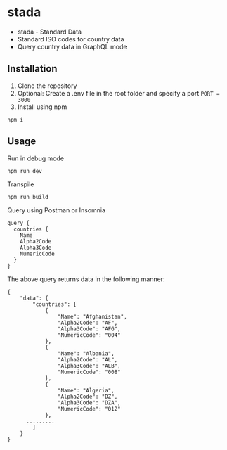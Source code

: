 # stada
* stada - Standard Data
* Standard ISO codes for country data
* Query country data in GraphQL mode


## Installation
1. Clone the repository
2. Optional: Create a .env file in the root folder and specify a port ```PORT = 3000```
3. Install using npm 
```
npm i
```

## Usage
Run in debug mode 
```
npm run dev
```

Transpile
```
npm run build
```

Query using Postman or Insomnia
```
query {
  countries {
    Name
    Alpha2Code
    Alpha3Code
    NumericCode
  }
}
```

The above query returns data in the following manner: 
```
{
	"data": {
		"countries": [
			{
				"Name": "Afghanistan",
				"Alpha2Code": "AF",
				"Alpha3Code": "AFG",
				"NumericCode": "004"
			},
			{
				"Name": "Albania",
				"Alpha2Code": "AL",
				"Alpha3Code": "ALB",
				"NumericCode": "008"
			},
			{
				"Name": "Algeria",
				"Alpha2Code": "DZ",
				"Alpha3Code": "DZA",
				"NumericCode": "012"
			},
      .........
		]
	}
}


